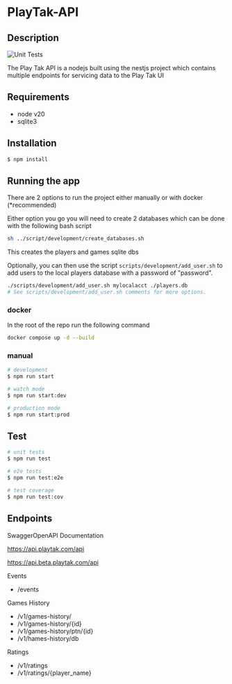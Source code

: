 # PlayTak-API 

## Description

![Unit Tests](https://github.com/USTakAssociation/playtak-api/actions/workflows/ci.yml/badge.svg)

The Play Tak API is a nodejs built using the nestjs project which contains multiple endpoints for servicing data to the Play Tak UI

## Requirements

- node v20
- sqlite3

## Installation

```bash
$ npm install
```

## Running the app

There are 2 options to run the project either manually or with docker (*recommended)

Either option you go you will need to create 2 databases which can be done with the following bash script

```bash
sh ../script/development/create_databases.sh
```
This creates the players and games sqlite dbs

Optionally, you can then use the script `scripts/development/add_user.sh` to add users to the local players database with a password of "password".

```bash
./scripts/development/add_user.sh mylocalacct ./players.db
# See scripts/development/add_user.sh comments for more options.
```

### docker

In the root of the repo run the following command
```bash
docker compose up -d --build
```

### manual

```bash
# development
$ npm run start

# watch mode
$ npm run start:dev

# production mode
$ npm run start:prod
```

## Test

```bash
# unit tests
$ npm run test

# e2e tests
$ npm run test:e2e

# test coverage
$ npm run test:cov
```

## Endpoints

SwaggerOpenAPI Documentation

https://api.playtak.com/api

https://api.beta.playtak.com/api

Events
- /events

Games History
- /v1/games-history/
- /v1/games-history/{id}
- /v1/games-history/ptn/{id}
- /v1/hames-history/db

Ratings
- /v1/ratings
- /v1/ratings/{player_name}
